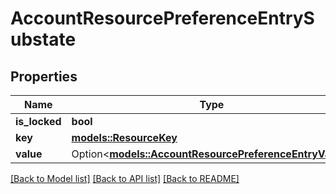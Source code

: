 # AccountResourcePreferenceEntrySubstate

## Properties

Name | Type | Description | Notes
------------ | ------------- | ------------- | -------------
**is_locked** | **bool** |  | 
**key** | [**models::ResourceKey**](ResourceKey.md) |  | 
**value** | Option<[**models::AccountResourcePreferenceEntryValue**](AccountResourcePreferenceEntryValue.md)> |  | [optional]

[[Back to Model list]](../README.md#documentation-for-models) [[Back to API list]](../README.md#documentation-for-api-endpoints) [[Back to README]](../README.md)


